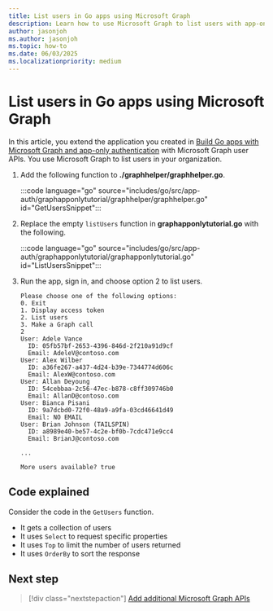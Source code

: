 ```yaml
---
title: List users in Go apps using Microsoft Graph
description: Learn how to use Microsoft Graph to list users with app-only authentication in Go apps
author: jasonjoh
ms.author: jasonjoh
ms.topic: how-to
ms.date: 06/03/2025
ms.localizationpriority: medium
---
```


# List users in Go apps using Microsoft Graph

<!-- cSpell:ignore graphhelper, graphapponlytutorial, Pisani -->

In this article, you extend the application you created in [Build Go apps with Microsoft Graph and app-only authentication](go-app-only.md) with Microsoft Graph user APIs. You use Microsoft Graph to list users in your organization.

1. Add the following function to **./graphhelper/graphhelper.go**.

    :::code language="go" source="includes/go/src/app-auth/graphapponlytutorial/graphhelper/graphhelper.go" id="GetUsersSnippet":::

1. Replace the empty `listUsers` function in **graphapponlytutorial.go** with the following.

    :::code language="go" source="includes/go/src/app-auth/graphapponlytutorial/graphapponlytutorial.go" id="ListUsersSnippet":::

1. Run the app, sign in, and choose option 2 to list users.

    ```Shell
    Please choose one of the following options:
    0. Exit
    1. Display access token
    2. List users
    3. Make a Graph call
    2
    User: Adele Vance
      ID: 05fb57bf-2653-4396-846d-2f210a91d9cf
      Email: AdeleV@contoso.com
    User: Alex Wilber
      ID: a36fe267-a437-4d24-b39e-7344774d606c
      Email: AlexW@contoso.com
    User: Allan Deyoung
      ID: 54cebbaa-2c56-47ec-b878-c8ff309746b0
      Email: AllanD@contoso.com
    User: Bianca Pisani
      ID: 9a7dcbd0-72f0-48a9-a9fa-03cd46641d49
      Email: NO EMAIL
    User: Brian Johnson (TAILSPIN)
      ID: a8989e40-be57-4c2e-bf0b-7cdc471e9cc4
      Email: BrianJ@contoso.com

    ...

    More users available? true
    ```

## Code explained

Consider the code in the `GetUsers` function.

- It gets a collection of users
- It uses `Select` to request specific properties
- It uses `Top` to limit the number of users returned
- It uses `OrderBy` to sort the response

## Next step

> [!div class="nextstepaction"]
> [Add additional Microsoft Graph APIs](go-app-only-extend-app.md)
